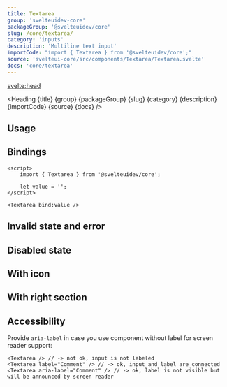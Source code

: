 ```yaml
---
title: Textarea
group: 'svelteuidev-core'
packageGroup: '@svelteuidev/core'
slug: /core/textarea/
category: 'inputs'
description: 'Multiline text input'
importCode: "import { Textarea } from '@svelteuidev/core';"
source: 'svelteui-core/src/components/Textarea/Textarea.svelte'
docs: 'core/textarea'
---
```


<script>
    import { Demo, TextareaDemos } from '@svelteuidev/demos';
	import { Heading } from "$lib/components";
</script>

<svelte:head>

  <title>{title} - SvelteUI</title>
</svelte:head>

<Heading {title} {group} {packageGroup} {slug} {category} {description} {importCode} {source} {docs} />

## Usage

<Demo demo={TextareaDemos.configurator} />

## Bindings

```svelte
<script>
	import { Textarea } from '@svelteuidev/core';

	let value = '';
</script>

<Textarea bind:value />
```

## Invalid state and error

<Demo demo={TextareaDemos.invalid} />

## Disabled state

<Demo demo={TextareaDemos.disabled} />

## With icon

<Demo demo={TextareaDemos.icon} />

## With right section

<Demo demo={TextareaDemos.rightsection} />

## Accessibility

Provide `aria-label` in case you use component without label for screen reader support:

```svelte
<Textarea /> // -> not ok, input is not labeled
<Textarea label="Comment" /> // -> ok, input and label are connected
<Textarea aria-label="Comment" /> // -> ok, label is not visible but will be announced by screen reader
```
